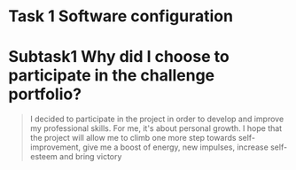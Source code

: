 # **Task 1 Software configuration**
# **Subtask1 Why did I choose to participate in the challenge portfolio?**
>I decided to participate in the project in order to develop and improve my professional skills. For me, it's about personal growth. I hope that the project will allow me to climb one more step towards self-improvement, give me a boost of energy, new impulses, increase self-esteem and bring victory
